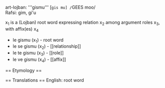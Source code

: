 art-lojban: '''gismu''' [`gis mu] /`GEES moo/<br>
Rafsi: gim, gi'u

x<sub>1</sub> is a (Lojban) root word expressing relation x<sub>2</sub> among argument roles x<sub>3</sub>, with affix(es) x<sub>4</sub>

* le gismu (x<sub>1</sub>) - root word
* le se gismu (x<sub>2</sub>) - [[relationship]]
* le te gismu (x<sub>3</sub>) - [[role]]
* le ve gismu (x<sub>4</sub>) - [[affix]]

== Etymology ==

== Translations ==
English: root word